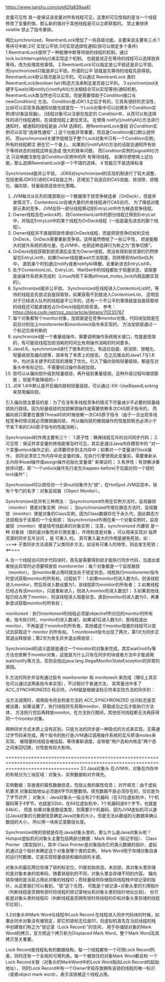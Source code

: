 https://www.jianshu.com/p/e62fa839aa41


变量可见性 其一是保证该变量对所有线程可见，这里的可见性指的是当一个线程修改了变量的值，那么新的值对于其他线程是可以立即获取的。
禁止重排序 volatile 禁止了指令重排。



相比synchronized，ReentrantLock增加了一些高级功能。主要来说主要有三点:1等待可中断;2可
实现公平锁;3可实现选择性通知(锁可以绑定多个条件) 
1.ReentrantLock提供了一种能够中断等待锁的线程的机制，通过lock.lockInterruptibly()来实现这个机制。
    也就是说正在等待的线程可以选择放弃等待，改为处理其他事情。
2.ReentrantLock可以指定是公平锁还是非公平锁。而synchronized只能是非公平锁。所谓的公平 锁就是先等待的线程先获得锁。 
    ReentrantLock默认情况是非公平的，可以通过 ReentrantLock 类的ReentrantLock(boolean fair)构造方法来制定是否是公平的。 
3.synchronized关键字与wait()和notify()/notifyAll()方法相结合可以实现等待/通知机制， 
    ReentrantLock类当然也可以实现，但是需要借助于Condition接口与newCondition() 方法。 
    Condition是JDK1.5之后才有的，它具有很好的灵活性，比如可以实现多路通知功能也就是在一 个Lock对象中可以创建多个Condition实例(即对象监视器)，
    [线程对象可以注册在指定的 Condition中，从而可以有选择性的进行线程通知，在调度线程上更加灵活。 
    在使用 notify()/notifyAll()方法进行通知时，被通知的线程是由 JVM 选择的，用ReentrantLock类结 合Condition实例可以实现“选择性通知” ，]
    这个功能非常重要，而且是Condition接口默认提供 的。
    而synchronized关键字就相当于整个Lock对象中只有一个Condition实例，所有的线程都注 册在它一个身上。
    如果执行notifyAll()方法的话就会通知所有处于等待状态的线程这样会造成 很大的效率问题，
    而Condition实例的signalAll()方法 只会唤醒注册在该Condition实例中的所 有等待线程。
    如果你想使用上述功能，那么选择ReentrantLock是一个不错的选择。 
4 性能已不是选择标准


Synchronized是非公平锁。
JDK6对synchronized的实现机制进行了较大调整，包括使用JDK5引进的CAS自旋之外，还增加了自适应的CAS自旋、锁消除、锁粗化、偏向锁、轻量级锁这些优化策略。

1. JVM每次从队列的尾部取出一个数据用于锁竞争候选者（OnDeck），但是并发情况下，ContentionList会被大量的并发线程进行CAS访问，
  为了降低对尾部元素的竞争，JVM会将一部分线程移动到EntryList中作为候选竞争线程。 
2. Owner线程会在unlock时，将ContentionList中的部分线程迁移到EntryList中，并指定EntryList中的某个线程为OnDeck线程（一般是最先进去的那个线程）。
3. Owner线程并不直接把锁传递给OnDeck线程，而是把锁竞争的权利交给OnDeck，OnDeck需要重新竞争锁。这样虽然牺牲了一些公平性，
  但是能极大的提升系统的吞吐量，在JVM中，也把这种选择行为称之为“竞争切换”。 
4. OnDeck线程获取到锁资源后会变为Owner线程，而没有得到锁资源的仍然停留在EntryList中。如果Owner线程被wait方法阻塞，则转移到WaitSet队列中，
  直到某个时刻通过notify或者notifyAll唤醒，会重新进去EntryList中。 
5. 处于ContentionList、EntryList、WaitSet中的线程都处于阻塞状态，该阻塞是由操作系统来完成的（Linux内核下采用pthread_mutex_lock内核函数实现的）。
6. Synchronized是非公平锁。 Synchronized在线程进入ContentionList时，等待的线程会先尝试自旋获取锁，如果获取不到就进入ContentionList，
  这明显对于已经进入队列的线程是不公平的，还有一个不公平的事情就是自旋获取锁的线程还可能直接抢占OnDeck线程的锁资源。 
    参考：https://blog.csdn.net/zqz_zqz/article/details/70233767 
7. 每个对象都有个monitor对象，加锁就是在竞争monitor对象，代码块加锁是在前后分别加上monitorenter和monitorexit指令来实现的，
  方法加锁是通过一个标记位来判断的 
8. synchronized是一个重量级操作，需要调用操作系统相关接口，性能是低效的，有可能给线程加锁消耗的时间比有用操作消耗的时间更多。 
9. Java1.6，synchronized进行了很多的优化，有适应自旋、锁消除、锁粗化、轻量级锁及偏向锁等，效率有了本质上的提高。
  在之后推出的Java1.7与1.8中，均对该关键字的实现机理做了优化。引入了偏向锁和轻量级锁。都是在对象头中有标记位，不需要经过操作系统加锁。 
10. 锁可以从偏向锁升级到轻量级锁，再升级到重量级锁。这种升级过程叫做锁膨胀；
    锁是不能降级的~！
11. JDK 1.6中默认是开启偏向锁和轻量级锁，可以通过-XX:-UseBiasedLocking来禁用偏向锁。


引入偏向锁主要目的是：为了在没有多线程竞争的情况下尽量减少不必要的轻量级锁执行路径。因为轻量级锁的加锁解锁操作是需要依赖多次CAS原子指令的，
  而偏向锁只需要在置换ThreadID的时候依赖一次CAS原子指令（由于一旦出现多线程竞争的情况就必须撤销偏向锁，
  所以偏向锁的撤销操作的性能损耗也必须小于节省下来的CAS原子指令的性能消耗）。



Synchronized的作用主要有三个：
  1.原子性：确保线程互斥的访问同步代码；
  2.可见性：保证共享变量的修改能够及时可见，其实是通过Java内存模型中的 “对一个变量unlock操作之前，必须要同步到主内存中；如果对一个变量进行lock操作，
    则将会清空工作内存中此变量的值，在执行引擎使用此变量前，需要重新从主内存中load操作或assign操作初始化变量值” 来保证的；
  3.有序性：有效解决重排序问题，即 “一个unlock操作先行发生(happen-before)于后面对同一个锁的lock操作”；
  

Synchronized可以把任何一个非null对象作为"锁"，在HotSpot JVM实现中，锁有个专门的名字：对象监视器（Object Monitor）。

Synchronized总共有三种用法：
  当synchronized作用在实例方法时，监视器锁（monitor）便是对象实例（this）；
  当synchronized作用在静态方法时，监视器锁（monitor）便是对象的Class实例，因为Class数据存在于永久代，因此静态方法锁相当于该类的一个全局锁；
  当synchronized作用在某一个对象实例时，监视器锁（monitor）便是括号括起来的对象实例；
注意，synchronized 内置锁 是一种 对象锁（锁的是对象而非引用变量），作用粒度是对象 ，可以用来实现对 临界资源的同步互斥访问 ，是 可重入 的。
其可重入最大的作用是避免死锁，如：
  ====>  子类同步方法调用了父类同步方法，如没有可重入的特性，则会发生死锁；<=====



A.当一个线程访问同步代码块时，首先是需要得到锁才能执行同步代码，当退出或者抛出异常时必须要释放锁
monitorenter：每个对象都是一个监视器锁（monitor）。当monitor被占用时就会处于锁定状态，线程执行monitorenter指令时尝试获取monitor的所有权，过程如下：
  1.如果monitor的进入数为0，则该线程进入monitor，然后将进入数设置为1，该线程即为monitor的所有者；
  2.如果线程已经占有该monitor，只是重新进入，则进入monitor的进入数加1；
  3.如果其他线程已经占用了monitor，则该线程进入阻塞状态，直到monitor的进入数为0，再重新尝试获取monitor的所有权；

monitorexit：执行monitorexit的线程必须是objectref所对应的monitor的所有者。指令执行时，monitor的进入数减1，如果减1后进入数为0，那线程退出monitor，
  不再是这个monitor的所有者。其他被这个monitor阻塞的线程可以尝试去获取这个 monitor 的所有权。
  1.monitorexit指令出现了两次，第1次为同步正常退出释放锁；第2次为发生异步退出释放锁；

Synchronized的语义底层是通过一个monitor的对象来完成，其实wait/notify等方法也依赖于monitor对象，这就是为什么只有在同步的块或者方法中才能调用
  wait/notify等方法，否则会抛出java.lang.IllegalMonitorStateException的异常的原因。


B.方法的同步并没有通过指令 monitorenter 和 monitorexit 来完成（理论上其实也可以通过这两条指令来实现），不过相对于普通方法，
  其常量池中多了 ACC_SYNCHRONIZED 标示符。JVM就是根据该标示符来实现方法的同步的：

当方法调用时，调用指令将会检查方法的 ACC_SYNCHRONIZED 访问标志是否被设置，如果设置了，执行线程将先获取monitor，获取成功之后才能执行方法体，
  方法执行完后再释放monitor。在方法执行期间，其他任何线程都无法再获得同一个monitor对象。

两种同步方式本质上没有区别，只是方法的同步是一种隐式的方式来实现，无需通过字节码来完成。两个指令的执行是JVM通过调用操作系统的互斥原语mutex来实现，
被阻塞的线程会被挂起、等待重新调度，会导致“用户态和内核态”两个态之间来回切换，对性能有较大影响。



======================================================================================================================================
3.1 Java对象头
  在JVM中，对象在内存中的布局分为三块区域：对象头、实例数据和对齐填充。

  实例数据：存放类的属性数据信息，包括父类的属性信息；
  对齐填充：由于虚拟机要求 对象起始地址必须是8字节的整数倍。填充数据不是必须存在的，仅仅是为了字节对齐；
  对象头：Java对象头一般占有2个机器码（在32位虚拟机中，1个机器码等于4字节，也就是32bit，在64位虚拟机中，1个机器码是8个字节，也就是64bit），
    但是 如果对象是数组类型，则需要3个机器码，因为JVM虚拟机可以通过Java对象的元数据信息确定Java对象的大小，但是无法从数组的元数据来确认数组的大小，
    所以用一块来记录数组长度。
  
  Synchronized用的锁就是存在Java对象头里的，那么什么是Java对象头呢？Hotspot虚拟机的对象头主要包括两部分数据：Mark Word（标记字段）、
  Class Pointer（类型指针）。其中 Class Pointer是对象指向它的类元数据的指针，虚拟机通过这个指针来确定这个对象是哪个类的实例，
  Mark Word用于存储对象自身的运行时数据，它是实现轻量级锁和偏向锁的关键。 
  
  对象头的最后两位存储了锁的标志位，01是初始状态，未加锁，其对象头里存储的是对象本身的哈希码，随着锁级别的不同，对象头里会存储不同的内容。
  偏向锁存储的是当前占用此对象的线程ID；而轻量级则存储指向线程栈中锁记录的指针。从这里我们可以看到，“锁”这个东西，
  可能是个锁记录+对象头里的引用指针（判断线程是否拥有锁时将线程的锁记录地址和对象头里的指针地址比较)，
  也可能是对象头里的线程ID（判断线程是否拥有锁时将线程的ID和对象头里存储的线程ID比较）。
  
  
  
  
3.2对象头中Mark Word与线程中Lock Record
  在线程进入同步代码块的时候，如果此同步对象没有被锁定，即它的锁标志位是01，则虚拟机首先在当前线程的栈中创建我们称之为“锁记录（Lock Record）”的空间，
  用于存储锁对象的Mark Word的拷贝，官方把这个拷贝称为Displaced Mark Word。整个Mark Word及其拷贝至关重要。

Lock Record是线程私有的数据结构，每一个线程都有一个可用Lock Record列表，同时还有一个全局的可用列表。每一个被锁住的对象Mark Word都会和
  一个Lock Record关联（对象头的MarkWord中的Lock Word指向Lock Record的起始地址），
  同时Lock Record中有一个Owner字段存放拥有该锁的线程的唯一标识（或者object mark word），表示该锁被这个线程占用。
  
  
  
  
  
  
